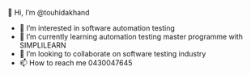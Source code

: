 👋 Hi, I’m @touhidakhand
- 👀 I’m interested in software automation testing
- 🌱 I’m currently learning automation testing master programme with SIMPLILEARN
- 💞️ I’m looking to collaborate on software testing industry
- 📫 How to reach me 0430047645
